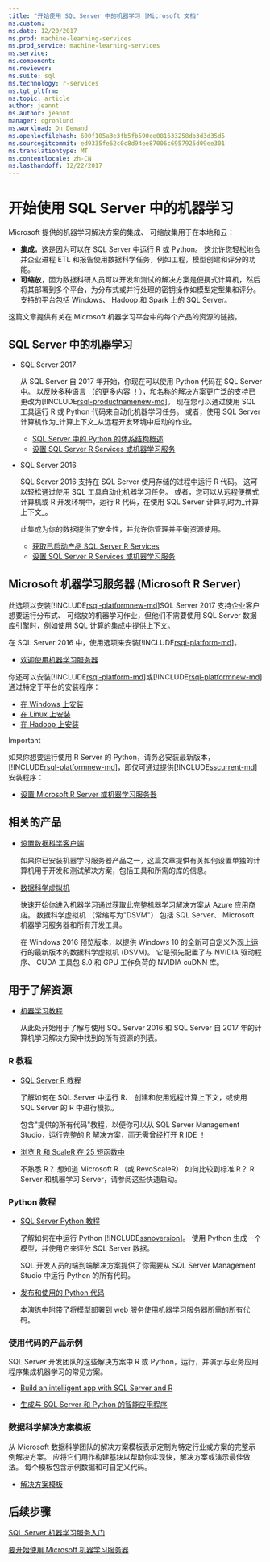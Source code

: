 ```yaml
---
title: "开始使用 SQL Server 中的机器学习 |Microsoft 文档"
ms.custom: 
ms.date: 12/20/2017
ms.prod: machine-learning-services
ms.prod_service: machine-learning-services
ms.service: 
ms.component: 
ms.reviewer: 
ms.suite: sql
ms.technology: r-services
ms.tgt_pltfrm: 
ms.topic: article
author: jeannt
ms.author: jeannt
manager: cgronlund
ms.workload: On Demand
ms.openlocfilehash: 600f105a3e3fb5fb590ce081633258db3d3d35d5
ms.sourcegitcommit: ed9335fe62c0c8d94ee87006c6957925d09ee301
ms.translationtype: MT
ms.contentlocale: zh-CN
ms.lasthandoff: 12/22/2017
---
```

# <a name="getting-started-with-machine-learning-in-sql-server"></a>开始使用 SQL Server 中的机器学习

Microsoft 提供的机器学习解决方案的集成、 可缩放集用于在本地和云：

+ **集成**，这是因为可以在 SQL Server 中运行 R 或 Python。 这允许您轻松地合并企业进程 ETL 和报告使用数据科学任务，例如工程，模型创建和评分的功能。
+ **可缩放**，因为数据科研人员可以开发和测试的解决方案是便携式计算机，然后将其部署到多个平台，为分布式或并行处理的密钥操作如模型定型集和评分。 支持的平台包括 Windows、 Hadoop 和 Spark 上的 SQL Server。

这篇文章提供有关在 Microsoft 机器学习平台中的每个产品的资源的链接。

## <a name="machine-learning-in-sql-server"></a>SQL Server 中的机器学习

+ SQL Server 2017

  从 SQL Server 自 2017 年开始，你现在可以使用 Python 代码在 SQL Server 中。 以反映多种语言 （的更多内容 ！），和名称的解决方案更广泛的支持已更改为[!INCLUDE[rsql-productnamenew-md](../includes/rsql-productnamenew-md.md)]。 现在您可以通过使用 SQL 工具运行 R 或 Python 代码来自动化机器学习任务。 或者，使用 SQL Server 计算机作为_计算上下文_从远程开发环境中启动的作业。

    + [SQL Server 中的 Python 的体系结构概述](/python/architecture-overview-sql-server-python.md)
    + [设置 SQL Server R Services 或机器学习服务](../advanced-analytics/r/set-up-sql-server-r-services-in-database.md)

+ SQL Server 2016

  SQL Server 2016 支持在 SQL Server 使用存储的过程中运行 R 代码。 这可以轻松通过使用 SQL 工具自动化机器学习任务。 或者，您可以从远程便携式计算机或 R 开发环境中，运行 R 代码，在使用 SQL Server 计算机时为_计算上下文_。

  此集成为你的数据提供了安全性，并允许你管理并平衡资源使用。

    + [获取已启动产品 SQL Server R Services](r/getting-started-with-sql-server-r-services.md)
    + [设置 SQL Server R Services 或机器学习服务](../advanced-analytics/r/set-up-sql-server-r-services-in-database.md)

## <a name="microsoft-machine-learning-server-microsoft-r-server"></a>Microsoft 机器学习服务器 (Microsoft R Server)

此选项以安装[!INCLUDE[rsql-platformnew-md](../includes/rsql-platformnew-md.md)]SQL Server 2017 支持企业客户想要运行分布式、 可缩放的机器学习作业，但他们不需要使用 SQL Server 数据库引擎时，例如使用 SQL 计算的集成中提供上下文。

在 SQL Server 2016 中，使用选项来安装[!INCLUDE[rsql-platform-md](../includes/rsql-platformnew-md.md)]。
  
  + [欢迎使用机器学习服务器](https://docs.microsoft.com/machine-learning-server/what-is-machine-learning-server)
  
你还可以安装[!INCLUDE[rsql-platform-md](../includes/rsql-platform-md.md)]或[!INCLUDE[rsql-platformnew-md](../includes/rsql-platformnew-md.md)]通过特定于平台的安装程序：

  + [在 Windows 上安装](https://docs.microsoft.com/machine-learning-server/install/machine-learning-server-windows-install)
  + [在 Linux 上安装](https://docs.microsoft.com/machine-learning-server/install/machine-learning-server-linux-install)
  + [在 Hadoop 上安装](https://docs.microsoft.com/machine-learning-server/install/machine-learning-server-hadoop-install)

> [!IMPORTANT]
> 如果你想要运行使用 R Server 的 Python，请务必安装最新版本， [!INCLUDE[rsql-platformnew-md](../includes/rsql-platformnew-md.md)]，即仅可通过提供[!INCLUDE[sscurrent-md](../includes/sscurrent-md.md)]安装程序：
> 
>    + [设置 Microsoft R Server 或机器学习服务器](../advanced-analytics/r/create-a-standalone-r-server.md)

## <a name="related-products"></a>相关的产品

+ [设置数据科学客户端](../advanced-analytics/r/set-up-a-data-science-client.md)

  如果你已安装机器学习服务器产品之一，这篇文章提供有关如何设置单独的计算机用于开发和测试解决方案，包括工具和所需的库的信息。

+ [数据科学虚拟机](../advanced-analytics/r/provision-the-r-server-only-sql-server-2016-enterprise-vm-on-azure.md)

  快速开始你进入机器学习通过获取此完整机器学习解决方案从 Azure 应用商店。 数据科学虚拟机 （常缩写为"DSVM"） 包括 SQL Server、 Microsoft 机器学习服务器和所有开发工具。
  
  在 Windows 2016 预览版本，以提供 Windows 10 的全新可自定义外观上运行的最新版本的数据科学虚拟机 (DSVM)。 它是预先配置了与 NVIDIA 驱动程序、 CUDA 工具包 8.0 和 GPU 工作负荷的 NVIDIA cuDNN 库。

## <a name="resources-for-learning"></a>用于了解资源

+ [机器学习教程](../advanced-analytics/tutorials/machine-learning-services-tutorials.md)

  从此处开始用于了解与使用 SQL Server 2016 和 SQL Server 自 2017 年的计算机学习解决方案中找到的所有资源的列表。

### <a name="r-tutorials"></a>R 教程

+ [SQL Server R 教程](../advanced-analytics/tutorials/sql-server-r-tutorials.md)

   了解如何在 SQL Server 中运行 R、 创建和使用远程计算上下文，或使用 SQL Server 的 R 中进行模拟。
   
   包含"提供的所有代码"教程，以便你可以从 SQL Server Management Studio，运行完整的 R 解决方案，而无需曾经打开 R IDE ！

+ [浏览 R 和 ScaleR 在 25 短函数中](https://docs.microsoft.com/r-server/r/tutorial-r-to-revoscaler)

   不熟悉 R？ 想知道 Microsoft R （或 RevoScaleR） 如何比较到标准 R？ R Server 和机器学习 Server，请参阅这些快速启动。

### <a name="python-tutorials"></a>Python 教程

+ [SQL Server Python 教程](../advanced-analytics/tutorials/sql-server-r-tutorials.md)

  了解如何在中运行 Python [!INCLUDE[ssnoversion](../includes/ssnoversion.md)]。 使用 Python 生成一个模型，并使用它来评分 SQL Server 数据。

   SQL 开发人员的端到端解决方案提供了你需要从 SQL Server Management Studio 中运行 Python 的所有代码。

+ [发布和使用的 Python 代码](../advanced-analytics/python/publish-consume-python-code.md)

  本演练中附带了将模型部署到 web 服务使用机器学习服务器所需的所有代码。

### <a name="product-samples-with-code"></a>使用代码的产品示例

SQL Server 开发团队的这些解决方案中 R 或 Python，运行，并演示与业务应用程序集成机器学习的常见方案。

+ [Build an intelligent app with SQL Server and R](https://microsoft.github.io/sql-ml-tutorials/R/rentalprediction)

+ [生成与 SQL Server 和 Python 的智能应用程序](https://microsoft.github.io/sql-ml-tutorials/python/rentalprediction/)

### <a name="data-science-solution-templates"></a>数据科学解决方案模板

从 Microsoft 数据科学团队的解决方案模板表示定制为特定行业或方案的完整示例解决方案。 应将它们用作构建基块以帮助你实现快，解决方案或演示最佳做法。 每个模板包含示例数据和可自定义代码。

+ [解决方案模板](../advanced-analytics/tutorials/data-science-scenarios-and-solution-templates.md)

## <a name="next-steps"></a>后续步骤

[SQL Server 机器学习服务入门](../advanced-analytics/r/getting-started-with-sql-server-r-services.md)

[要开始使用 Microsoft 机器学习服务器](../advanced-analytics/r/getting-started-with-microsoft-r-server-standalone.md)
